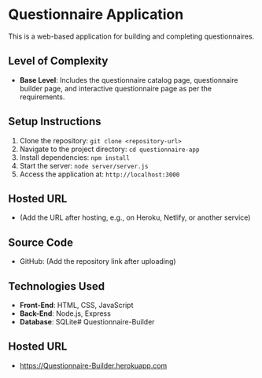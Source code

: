 # Questionnaire Application

This is a web-based application for building and completing questionnaires.

## Level of Complexity
- **Base Level**: Includes the questionnaire catalog page, questionnaire builder page, and interactive questionnaire page as per the requirements.

## Setup Instructions
1. Clone the repository: `git clone <repository-url>`
2. Navigate to the project directory: `cd questionnaire-app`
3. Install dependencies: `npm install`
4. Start the server: `node server/server.js`
5. Access the application at: `http://localhost:3000`

## Hosted URL
- (Add the URL after hosting, e.g., on Heroku, Netlify, or another service)

## Source Code
- GitHub: (Add the repository link after uploading)

## Technologies Used
- **Front-End**: HTML, CSS, JavaScript
- **Back-End**: Node.js, Express
- **Database**: SQLite# Questionnaire-Builder

## Hosted URL
- https://Questionnaire-Builder.herokuapp.com
